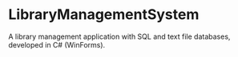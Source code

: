 # LibraryManagementSystem
A library management application with SQL and text file databases, developed in C# (WinForms).
